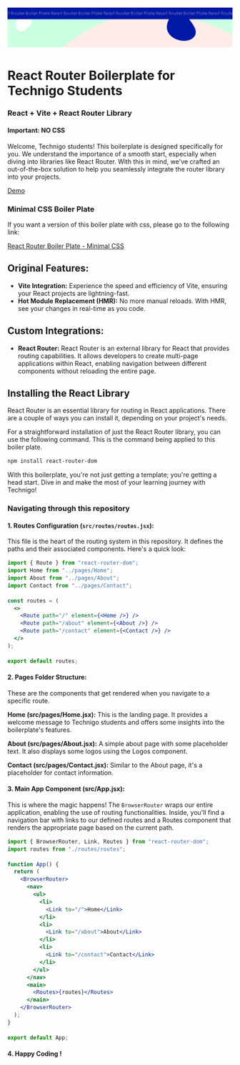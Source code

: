 <h1 align="center">
  <a href="https://github.com/Technigo/react-router-boiler-plate-minimal-css/tree/main">
    <img src="/src/assets/boiler-plate-b.svg" alt="Boiler Plate">
  </a>
</h1>

# React Router Boilerplate for Technigo Students

### React + Vite + React Router Library

#### Important: NO CSS

Welcome, Technigo students! This boilerplate is designed specifically for you. We understand the importance of a smooth start, especially when diving into libraries like React Router. With this in mind, we've crafted an out-of-the-box solution to help you seamlessly integrate the router library into your projects.

<a target="_blank" rel="noopener noreferrer" href="https://technigo-boiler-plate-no-css.netlify.app/">
Demo
</a>

### Minimal CSS Boiler Plate

If you want a version of this boiler plate with css, please go to the following link:

<a target="_blank" rel="noopener noreferrer" href="https://github.com/Technigo/react-router-boiler-plate-minimal-css">
React Router Boiler Plate - Minimal CSS
</a>

## Original Features:

- **Vite Integration:** Experience the speed and efficiency of Vite, ensuring your React projects are lightning-fast.
- **Hot Module Replacement (HMR):** No more manual reloads. With HMR, see your changes in real-time as you code.

## Custom Integrations:

- **React Router:** React Router is an external library for React that provides routing capabilities. It allows developers to create multi-page applications within React, enabling navigation between different components without reloading the entire page.

## Installing the React Library

React Router is an essential library for routing in React applications. There are a couple of ways you can install it, depending on your project's needs.

For a straightforward installation of just the React Router library, you can use the following command. This is the command being applied to this boiler plate.

```bash
npm install react-router-dom
```

With this boilerplate, you're not just getting a template; you're getting a head start. Dive in and make the most of your learning journey with Technigo!

### Navigating through this repository

#### 1. **Routes Configuration (`src/routes/routes.jsx`)**:

This file is the heart of the routing system in this repository. It defines the paths and their associated components. Here's a quick look:

```jsx
import { Route } from "react-router-dom";
import Home from "../pages/Home";
import About from "../pages/About";
import Contact from "../pages/Contact";

const routes = (
  <>
    <Route path="/" element={<Home />} />
    <Route path="/about" element={<About />} />
    <Route path="/contact" element={<Contact />} />
  </>
);

export default routes;
```

#### 2. Pages Folder Structure:

These are the components that get rendered when you navigate to a specific route.

**Home (src/pages/Home.jsx):** This is the landing page. It provides a welcome message to Technigo students and offers some insights into the boilerplate's features.

**About (src/pages/About.jsx):** A simple about page with some placeholder text. It also displays some logos using the Logos component.

**Contact (src/pages/Contact.jsx):** Similar to the About page, it's a placeholder for contact information.

#### 3. Main App Component (src/App.jsx):

This is where the magic happens! The `BrowserRouter` wraps our entire application, enabling the use of routing functionalities. Inside, you'll find a navigation bar with links to our defined routes and a Routes component that renders the appropriate page based on the current path.

```jsx
import { BrowserRouter, Link, Routes } from "react-router-dom";
import routes from "./routes/routes";

function App() {
  return (
    <BrowserRouter>
      <nav>
        <ul>
          <li>
            <Link to="/">Home</Link>
          </li>
          <li>
            <Link to="/about">About</Link>
          </li>
          <li>
            <Link to="/contact">Contact</Link>
          </li>
        </ul>
      </nav>
      <main>
        <Routes>{routes}</Routes>
      </main>
    </BrowserRouter>
  );
}

export default App;
```

#### 4. Happy Coding !
